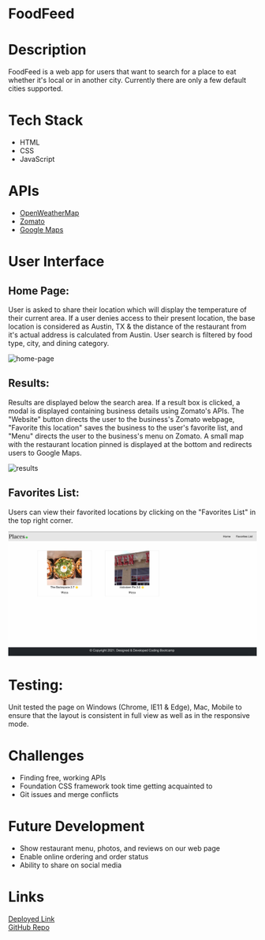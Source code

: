 # FoodFeed

<h1>Description</h1>
<p>FoodFeed is a web app for users that want to search for a place to eat whether it's local or in another city. Currently there are only a few default cities supported.</p>

<h1>Tech Stack</h1>
<ul>
    <li>HTML</li>
    <li>CSS</li>
    <li>JavaScript</li>
</ul>

<h1>APIs</h1>
<ul>
    <li><a href="https://openweathermap.org/api" target="_blank">OpenWeatherMap</a></li>
    <li><a href="https://developers.zomato.com/api" target="_blank">Zomato</a></li>
    <li><a href="https://developers.google.com/maps" target="_blank">Google Maps</a></li>
</ul>

<h1>User Interface</h1>
<h2>Home Page:</h2>
<p>User is asked to share their location which will display the temperature of their current area. If a user denies access to their present location, the base location is considered as Austin, TX & the distance of the restaurant from it's actual address is calculated from Austin. User search is filtered by food type, city, and dining category.</p>

![home-page](https://user-images.githubusercontent.com/72889560/107466505-c356aa00-6b29-11eb-8871-3b82b51e145e.gif)


<h2>Results:</h2>
<p>Results are displayed below the search area. If a result box is clicked, a modal is displayed containing business details using Zomato's APIs. The "Website" button directs the user to the business's Zomato webpage, "Favorite this location" saves the business to the user's favorite list, and "Menu" directs the user to the business's menu on Zomato. A small map with the restaurant location pinned is displayed at the bottom and redirects users to Google Maps.

![results](https://user-images.githubusercontent.com/72889560/107467202-2ac12980-6b2b-11eb-887f-5aa165bf5528.gif)


<h2>Favorites List:</h2>
<p>Users can view their favorited locations by clicking on the "Favorites List" in the top right corner.</p>
<img src="./Assets/images/SS3.png">

<h1>Testing:</h1>
<p>Unit tested the page on Windows (Chrome, IE11 & Edge), Mac, Mobile to ensure that the layout is consistent in full view as well as in the responsive mode.</p>

<h1>Challenges</h1>
<ul>
    <li>Finding free, working APIs</li>
    <li>Foundation CSS framework took time getting acquainted to</li>
    <li>Git issues and merge conflicts</li>
</ul>

<h1>Future Development</h1>
<ul>
    <li>Show restaurant menu, photos, and reviews on our web page</li>
    <li>Enable online ordering and order status</li>
    <li>Ability to share on social media</li>
</ul>

<h1>Links</h1>
<a href="https://joedonmalone.github.io/Project-1-Group-4/" target="_blank">Deployed Link<a>
<br>
<a href="https://github.com/JoeDonMalone/Project-1-Group-4" target="_blank">GitHub Repo<a>
